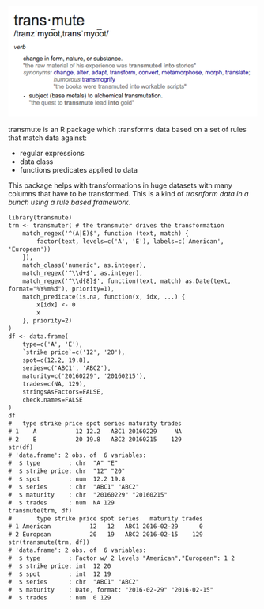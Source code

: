 ![trans-mute](transmute.png "transmute")

transmute is an R package which transforms data based on a set of rules that match data against:

- regular expressions
- data class
- functions predicates applied to data

This package helps with transformations in huge datasets with many columns that have to be transformed.
This is a kind of *trasnform data in a bunch using a rule based framework*.

```{r}
library(transmute)
trm <- transmuter( # the transmuter drives the transformation
	match_regex('^(A|E)$', function (text, match) {
		factor(text, levels=c('A', 'E'), labels=c('American', 'European'))
	}),
	match_class('numeric', as.integer),
	match_regex('^\\d+$', as.integer),
	match_regex('^\\d{8}$', function(text, match) as.Date(text, format="%Y%m%d"), priority=1),
	match_predicate(is.na, function(x, idx, ...) {
		x[idx] <- 0
		x
	}, priority=2)
)
df <- data.frame(
	type=c('A', 'E'),
	`strike price`=c('12', '20'),
	spot=c(12.2, 19.8),
	series=c('ABC1', 'ABC2'),
	maturity=c('20160229', '20160215'),
	trades=c(NA, 129),
	stringsAsFactors=FALSE,
	check.names=FALSE
)
df
#   type strike price spot series maturity trades
# 1    A           12 12.2   ABC1 20160229     NA
# 2    E           20 19.8   ABC2 20160215    129
str(df)
# 'data.frame':	2 obs. of  6 variables:
#  $ type        : chr  "A" "E"
#  $ strike price: chr  "12" "20"
#  $ spot        : num  12.2 19.8
#  $ series      : chr  "ABC1" "ABC2"
#  $ maturity    : chr  "20160229" "20160215"
#  $ trades      : num  NA 129
transmute(trm, df)
#       type strike price spot series   maturity trades
# 1 American           12   12   ABC1 2016-02-29      0
# 2 European           20   19   ABC2 2016-02-15    129
str(transmute(trm, df))
# 'data.frame':	2 obs. of  6 variables:
#  $ type        : Factor w/ 2 levels "American","European": 1 2
#  $ strike price: int  12 20
#  $ spot        : int  12 19
#  $ series      : chr  "ABC1" "ABC2"
#  $ maturity    : Date, format: "2016-02-29" "2016-02-15"
#  $ trades      : num  0 129
```